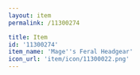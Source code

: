 ```yaml
---
layout: item
permalink: /11300274

title: Item
id: '11300274'
item_name: 'Mage''s Feral Headgear'
icon_url: 'item/icon/11300022.png'
---
```

